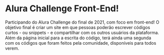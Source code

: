 # Alura Challenge Front-End!
Participando do Alura Challenge do final de 2021, com foco em front-end! O objetivo final é criar um site em que pessoas poderão escrever códigos curtos - ou snippets - e compartilhar com os outros usuários da plataforma. Além da página inicial para a escrita do código, terá ainda uma segunda com os códigos que foram feitos pela comunidade, disponíveis para todos verem.
